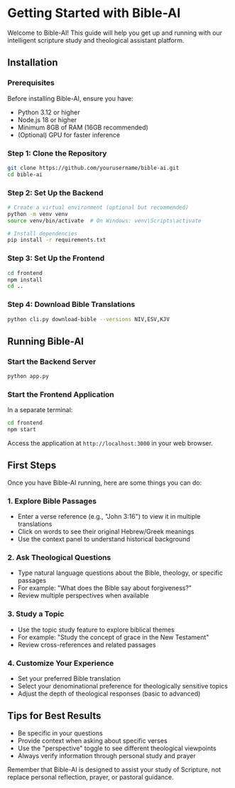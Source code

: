 # Getting Started with Bible-AI

Welcome to Bible-AI! This guide will help you get up and running with our intelligent scripture study and theological assistant platform.

## Installation

### Prerequisites
Before installing Bible-AI, ensure you have:
- Python 3.12 or higher
- Node.js 18 or higher
- Minimum 8GB of RAM (16GB recommended)
- (Optional) GPU for faster inference

### Step 1: Clone the Repository
```bash
git clone https://github.com/yourusername/bible-ai.git
cd bible-ai
```

### Step 2: Set Up the Backend
```bash
# Create a virtual environment (optional but recommended)
python -m venv venv
source venv/bin/activate  # On Windows: venv\Scripts\activate

# Install dependencies
pip install -r requirements.txt
```

### Step 3: Set Up the Frontend
```bash
cd frontend
npm install
cd ..
```

### Step 4: Download Bible Translations
```bash
python cli.py download-bible --versions NIV,ESV,KJV
```

## Running Bible-AI

### Start the Backend Server
```bash
python app.py
```

### Start the Frontend Application
In a separate terminal:
```bash
cd frontend
npm start
```

Access the application at `http://localhost:3000` in your web browser.

## First Steps

Once you have Bible-AI running, here are some things you can do:

### 1. Explore Bible Passages
- Enter a verse reference (e.g., "John 3:16") to view it in multiple translations
- Click on words to see their original Hebrew/Greek meanings
- Use the context panel to understand historical background

### 2. Ask Theological Questions
- Type natural language questions about the Bible, theology, or specific passages
- For example: "What does the Bible say about forgiveness?"
- Review multiple perspectives when available

### 3. Study a Topic
- Use the topic study feature to explore biblical themes
- For example: "Study the concept of grace in the New Testament"
- Review cross-references and related passages

### 4. Customize Your Experience
- Set your preferred Bible translation
- Select your denominational preference for theologically sensitive topics
- Adjust the depth of theological responses (basic to advanced)

## Tips for Best Results

- Be specific in your questions
- Provide context when asking about specific verses
- Use the "perspective" toggle to see different theological viewpoints
- Always verify information through personal study and prayer

Remember that Bible-AI is designed to assist your study of Scripture, not replace personal reflection, prayer, or pastoral guidance.

